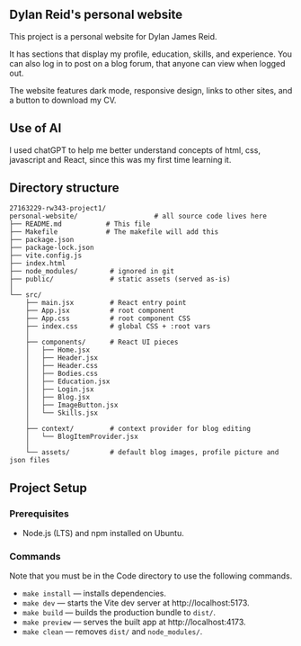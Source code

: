 ## Dylan Reid's personal website
This project is a personal website for Dylan James Reid.

It has sections that display my profile, education, skills, and experience. You
can also log in to post on a blog forum, that anyone can view when logged out.

The website features dark mode, responsive design, links to other sites, and a
button to download my CV.


## Use of AI

I used chatGPT to help me better understand concepts of html, css, javascript
and React, since this was my first time learning it.

## Directory structure

```
27163229-rw343-project1/
personal-website/                   # all source code lives here
├── README.md           # This file
├── Makefile            # The makefile will add this
├── package.json
├── package-lock.json
├── vite.config.js
├── index.html
├── node_modules/        # ignored in git
├── public/              # static assets (served as-is)
│
└── src/
    ├── main.jsx         # React entry point
    ├── App.jsx          # root component
    ├── App.css          # root component CSS
    ├── index.css        # global CSS + :root vars
    │
    ├── components/      # React UI pieces
    │   ├── Home.jsx
    │   ├── Header.jsx
    │   ├── Header.css
    │   ├── Bodies.css
    │   ├── Education.jsx
    │   ├── Login.jsx
    │   ├── Blog.jsx
    │   ├── ImageButton.jsx
    │   └── Skills.jsx
    │
    ├── context/         # context provider for blog editing
    │   └── BlogItemProvider.jsx
    │
    └── assets/          # default blog images, profile picture and json files
```


## Project Setup

### Prerequisites
- Node.js (LTS) and npm installed on Ubuntu.

### Commands
Note that you must be in the Code directory to use the following commands.

- `make install` — installs dependencies.
- `make dev` — starts the Vite dev server at http://localhost:5173.
- `make build` — builds the production bundle to `dist/`.
- `make preview` — serves the built app at http://localhost:4173.
- `make clean` — removes `dist/` and `node_modules/`.

